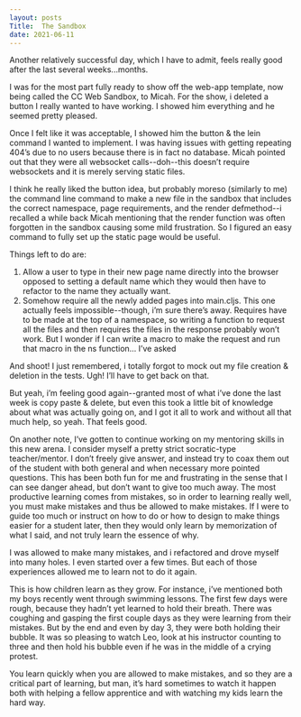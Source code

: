 ```yaml
---
layout: posts
Title:  The Sandbox
date: 2021-06-11
---
```


Another relatively successful day, which I have to admit, feels really good after the last several weeks...months.

I was for the most part fully ready to show off the web-app template, now being called the CC Web Sandbox, to Micah.  For the show, i deleted a button I really wanted to have working.  I showed him everything and he seemed pretty pleased.

Once I felt like it was acceptable, I showed him the button & the lein command I wanted to implement.  I was having issues with getting repeating 404’s due to no users because there is in fact no database.  Micah pointed out that they were all websocket calls--doh--this doesn’t require websockets and it is merely serving static files.

I think he really liked the button idea, but probably moreso (similarly to me) the command line command to make a new file in the sandbox that includes the correct namespace, page requirements, and the render defmethod--i recalled a while back Micah mentioning that the render function was often forgotten in the sandbox causing some mild frustration.  So I figured an easy command to fully set up the static page would be useful.

Things left to do are:
1. Allow a user to type in their new page name directly into the browser opposed to setting a default name which they would then have to refactor to the name they actually want.
2. Somehow require all the newly added pages into main.cljs.  This one actually feels impossible--though, i’m sure there’s away.  Requires have to be made at the top of a namespace, so writing a function to request all the files and then requires the files in the response probably won’t work.  But I wonder if I can write a macro to make the request and run that macro in the ns function…  I’ve asked


And shoot!  I just remembered, i totally forgot to mock out my file creation & deletion in the tests. Ugh!  I’ll have to get back on that.

But yeah, i’m feeling good again--granted most of what i’ve done the last week is copy paste & delete, but even this took a little bit of knowledge about what was actually going on, and I got it all to work and without all that much help, so yeah.  That feels good.

On another note, I’ve gotten to continue working on my mentoring skills in this new arena.  I consider myself a pretty strict socratic-type teacher/mentor.  I don’t freely give answer, and instead try to coax them out of the student with both general and when necessary more pointed questions. This has been both fun for me and frustrating in the sense that I can see danger ahead, but don’t want to give too much away.  The most productive learning comes from mistakes, so in order to learning really well, you must make mistakes and thus be allowed to make mistakes.  If I were to guide too much or instruct on how to do or how to design to make things easier for a student later, then they would only learn by memorization of what I said, and not truly learn the essence of why.

I was allowed to make many mistakes, and i refactored and drove myself into many holes.  I even started over a few times.  But each of those experiences allowed me to learn not to do it again.

This is how children learn as they grow.  For instance, i’ve mentioned both my boys recently went through swimming lessons.  The first few days were rough, because they hadn’t yet learned to hold their breath.  There was coughing and gasping the first couple days as they were learning from their mistakes.  But by the end and even by day 3, they were both holding their bubble.  It was so pleasing to watch Leo, look at his instructor counting to three and then hold his bubble even if he was in the middle of a crying protest.

You learn quickly when you are allowed to make mistakes, and so they are a critical part of learning, but man, it’s hard sometimes to watch it happen both with helping a fellow apprentice and with watching my kids learn the hard way.
